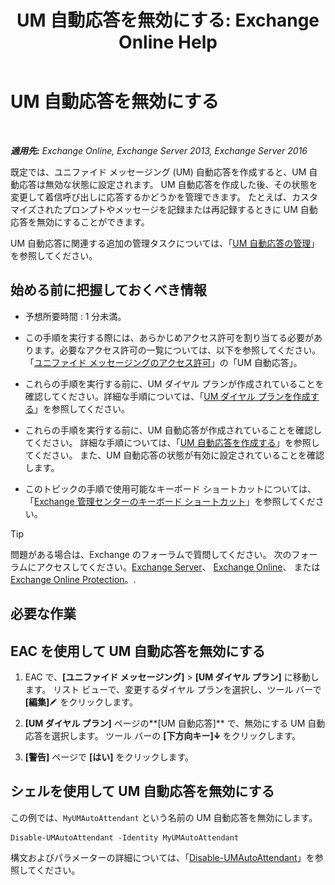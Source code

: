 ﻿---
title: 'UM 自動応答を無効にする: Exchange Online Help'
TOCTitle: UM 自動応答を無効にする
ms:assetid: ad79f374-f68f-430b-8b9c-2c841e1c55ae
ms:mtpsurl: https://technet.microsoft.com/ja-jp/library/Bb124228(v=EXCHG.150)
ms:contentKeyID: 49896414
ms.date: 05/22/2018
mtps_version: v=EXCHG.150
ms.translationtype: HT
---

# UM 自動応答を無効にする

 

_**適用先:** Exchange Online, Exchange Server 2013, Exchange Server 2016_

既定では、ユニファイド メッセージング (UM) 自動応答を作成すると、UM 自動応答は無効な状態に設定されます。 UM 自動応答を作成した後、その状態を変更して着信呼び出しに応答するかどうかを管理できます。 たとえば、カスタマイズされたプロンプトやメッセージを記録または再記録するときに UM 自動応答を無効にすることができます。

UM 自動応答に関連する追加の管理タスクについては、「[UM 自動応答の管理](manage-a-um-auto-attendant-exchange-2013-help.md)」を参照してください。

## 始める前に把握しておくべき情報

  - 予想所要時間 : 1 分未満。

  - この手順を実行する際には、あらかじめアクセス許可を割り当てる必要があります。必要なアクセス許可の一覧については、以下を参照してください。「[ユニファイド メッセージングのアクセス許可](unified-messaging-permissions-exchange-2013-help.md)」の「UM 自動応答」。

  - これらの手順を実行する前に、UM ダイヤル プランが作成されていることを確認してください。詳細な手順については、「[UM ダイヤル プランを作成する](create-a-um-dial-plan-exchange-2013-help.md)」を参照してください。

  - これらの手順を実行する前に、UM 自動応答が作成されていることを確認してください。 詳細な手順については、「[UM 自動応答を作成する](create-a-um-auto-attendant-exchange-2013-help.md)」を参照してください。 また、UM 自動応答の状態が有効に設定されていることを確認します。

  - このトピックの手順で使用可能なキーボード ショートカットについては、「[Exchange 管理センターのキーボード ショートカット](keyboard-shortcuts-in-the-exchange-admin-center-exchange-online-protection-help.md)」を参照してください。


> [!TIP]
> 問題がある場合は、Exchange のフォーラムで質問してください。 次のフォーラムにアクセスしてください。<A href="https://go.microsoft.com/fwlink/p/?linkid=60612">Exchange Server</A>、 <A href="https://go.microsoft.com/fwlink/p/?linkid=267542">Exchange Online</A>、 または <A href="https://go.microsoft.com/fwlink/p/?linkid=285351">Exchange Online Protection</A>。.



## 必要な作業

## EAC を使用して UM 自動応答を無効にする

1.  EAC で、**\[ユニファイド メッセージング\]** \> **\[UM ダイヤル プラン\]** に移動します。 リスト ビューで、変更するダイヤル プランを選択し、ツール バーで **\[編集\]**![編集アイコン](images/Bb124582.6f53ccb2-1f13-4c02-bea0-30690e6ea71d(EXCHG.150).gif "編集アイコン") をクリックします。

2.  **\[UM ダイヤル プラン\]** ページの**\[UM 自動応答\]** で、無効にする UM 自動応答を選択します。 ツール バーの **\[下方向キー\]**![下矢印アイコン](images/JJ150576.ef5ca57d-a033-457b-bd92-6361877c33d0(EXCHG.150).gif "下矢印アイコン") をクリックします。

3.  **\[警告\]** ページで **\[はい\]** をクリックします。

## シェルを使用して UM 自動応答を無効にする

この例では、`MyUMAutoAttendant` という名前の UM 自動応答を無効にします。

    Disable-UMAutoAttendant -Identity MyUMAutoAttendant

構文およびパラメーターの詳細については、「[Disable-UMAutoAttendant](https://technet.microsoft.com/ja-jp/library/aa997565\(v=exchg.150\))」を参照してください。

